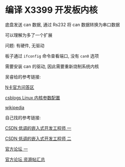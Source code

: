 # 编译 X3399 开发板内核

底盘发送 can 数据, 通过 Rs232 将 can 数据转换为串口数据

可以理解为多了一个扩展

问题: 有硬件, 无驱动

板子通过 `ifconfig` 命令查看端口, 没有 `can0` 选项

需要安装 can 的驱动, 因此需要重新烧制系统内核



吴睿给的参考链接:

 [N卡官方问答区](https://devtalk.nvidia.com/default/topic/1006762/jetson-tx2/how-can-i-use-can-bus-in-tx2-/3) 

 [csblogs Linux 内核参数配置](http://www.cnblogs.com/bodhitree/p/5756719.html) 

 [wikipedia](https://developer.ridgerun.com/wiki/index.php/How_to_configure_and_use_CAN_bus#No_can0_interface) 

自己找的参考链接:

 [CSDN 低调的嵌入式开发工程师 一](https://blog.csdn.net/m0_37322399/article/details/81501793) 

 [CSDN 低调的嵌入式开发工程师 二](https://blog.csdn.net/m0_37322399/article/details/81503057) 

 [官方论坛 一](http://dev.t-firefly.com/thread-12613-1-1.html) 

 [官方论坛 资源帖汇总](http://dev.t-firefly.com/thread-10874-1-1.html) 

